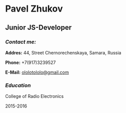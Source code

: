# Pavel Zhukov
## Junior JS-Developer

### *Contact me:*
__Addres:__ 44, Street Chernorechenskaya, Samara, Russia

__Phone:__ +7(917)3239527

__E-Mail:__ ololotololo@gmail.com

### *Education*
College of Radio Electronics

2015-2016 

